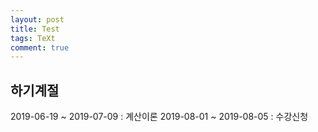 ```yaml
---
layout: post
title: Test
tags: TeXt
comment: true
---
```


## 하기계절 
2019-06-19 ~ 2019-07-09 : 계산이론
2019-08-01 ~ 2019-08-05 : 수강신청
